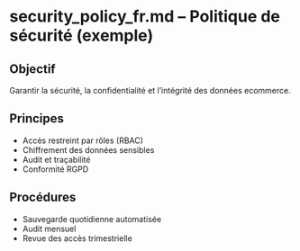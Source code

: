 # security_policy_fr.md – Politique de sécurité (exemple)

## Objectif
Garantir la sécurité, la confidentialité et l’intégrité des données ecommerce.

## Principes
- Accès restreint par rôles (RBAC)
- Chiffrement des données sensibles
- Audit et traçabilité
- Conformité RGPD

## Procédures
- Sauvegarde quotidienne automatisée
- Audit mensuel
- Revue des accès trimestrielle
